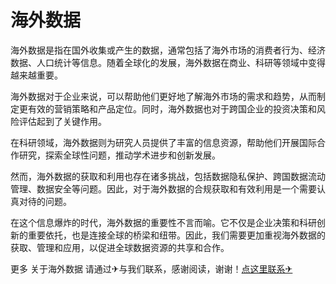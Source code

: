 # 海外数据

海外数据是指在国外收集或产生的数据，通常包括了海外市场的消费者行为、经济数据、人口统计等信息。随着全球化的发展，海外数据在商业、科研等领域中变得越来越重要。

海外数据对于企业来说，可以帮助他们更好地了解海外市场的需求和趋势，从而制定更有效的营销策略和产品定位。同时，海外数据也对于跨国企业的投资决策和风险评估起到了关键作用。

在科研领域，海外数据则为研究人员提供了丰富的信息资源，帮助他们开展国际合作研究，探索全球性问题，推动学术进步和创新发展。

然而，海外数据的获取和利用也存在诸多挑战，包括数据隐私保护、跨国数据流动管理、数据安全等问题。因此，对于海外数据的合规获取和有效利用是一个需要认真对待的问题。

在这个信息爆炸的时代，海外数据的重要性不言而喻。它不仅是企业决策和科研创新的重要依托，也是连接全球的桥梁和纽带。因此，我们需要更加重视海外数据的获取、管理和应用，以促进全球数据资源的共享和合作。

更多 关于海外数据 请通过✈与我们联系，感谢阅读，谢谢！[点这里联系✈](https://a.k02.cc)